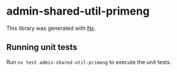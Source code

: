 # admin-shared-util-primeng

This library was generated with [Nx](https://nx.dev).

## Running unit tests

Run `nx test admin-shared-util-primeng` to execute the unit tests.
